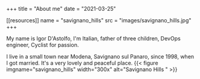 +++
title = "About me"
date = "2021-03-25"

[[resources]]
  name = "savignano_hills"
  src = "images/savignano_hills.jpg"
+++

My name is Igor D'Astolfo, I'm Italian, father of three children, DevOps engineer, Cyclist for passion.

I live in a small town near Modena, Savignano sul Panaro, since 1998, when I got married.
It's a very lovely and peaceful place.
{{< figure imgname="savignano_hills" width="300x" alt="Savignano Hills " >}}